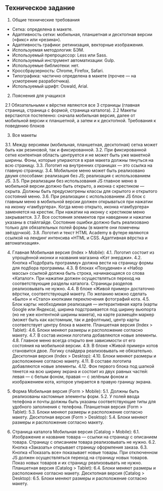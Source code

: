 ## Техническое задание

1. Общие технические требования

* Сетка: определена в макете.
* Адаптивность сетки: мобильная, планшетная и десктопная версии («фикс» или «резина»).
* Адаптивность графики: ретинизация, векторные изображения.
* Используемая методология: БЭМ.
* Используемый препроцессор: Less или Sass.
* Используемый инструмент автоматизации: Gulp.
* Используемые библиотеки: нет.
* Кроссбраузерность: Chrome, Firefox, Safari.
* Типографика: частично определена в макете (прочее — на усмотрение разработчика).
* Используемый шрифт: Oswald, Arial.

2. Пояснения для учащихся

2.1 Обязательными к вёрстке являются все 3 страницы (главная страница, страница с формой, страница каталога).
2.2 Макеты верстаются постепенно: сначала мобильная версия, далее от мобильной версии к планшетной, а затем и к десктопной.
Требования к поведению блоков

3. Все макеты

3.1. Между версиями (мобильная, планшетная, десктопная) сетка может быть как резиновой, так и фиксированной.
3.2. При фиксированной сетке контентная область центруется и не может быть уже макетной ширины. Фоны, которые упираются в края макета должны тянуться на всю страницу.
3.3. Логотип на внутренних страницах — это ссылка на главную страницу.
3.4. Мобильное меню может быть реализовано двумя способами:
реализация без JS;
реализация с использованием JS.
3.5. При реализации без использования JS главное меню в мобильной версии должно быть открыто, а иконка с крестиком — скрыта. Должны быть предусмотрены классы для скрытого и открытого состояний меню.
3.6. При реализации с использованием JS блок с главным меню в мобильной версии должен открываться при нажатии на иконку «гамбургера». Когда меню открыто, иконка «гамбургера» заменяется на крестик. При нажатии на иконку с крестиком меню закрывается.
3.7. Все состояния элементов при наведении и нажатии указаны в стайлгайде. Состояние ошибки должно быть реализовано только для обязательных полей формы (в макете они помечены звёздочкой).
3.8. Логотип и текст HTML Academy в футере являются ссылкой на лендинг интенсива «HTML и CSS. Адаптивная вёрстка и автоматизация».

4. Главная
Мобильная версия (Index > Mobile):
4.1. Логотип состоит из упрощённой иконки и названия магазина «Кэт энерджи».
4.2. Кнопка «Подобрать программу» должна вести на страницу формы для подбора программы.
4.3. В блоках «Похудение» и «Набор массы» ссылкой должна быть строка, начинающаяся со слова «Каталог». При нажатии должен осуществляться переход на соответствующие разделы каталога. Страницы разделов реализовывать не нужно.
4.4. В блоке «Живой пример» достаточно вёрстки, соответствующей макету. По желанию можно сделать «Было» и «Стало» кнопками переключения фотографий кота.
4.5. Блок карты: необходимая реализация — интерактивная карта (карты Google или Яндекса), ширина подстраивается под ширину вьюпорта (но не уже контентной ширины макета), на карте размещён маркер (может быть как кастомным, так и дефолтным), центр карты соответствует центру блока в макете.
Планшетная версия (Index > Tablet):
4.6. Блоки меняют размеры и расположение согласно макету.
4.7. В состав иконки логотипа добавляются новые элементы.
4.8. Главное меню всегда открыто вне зависимости от его состояния на мобильной версии.
4.9. В блоке «Живой пример» котов становится двое. Логику слайдера реализовывать не обязательно.
Десктопная версия (Index > Desktop):
4.10. Блоки меняют размеры и расположение согласно макету.
4.11. В составе логотипа добавляются новые элементы.
4.12. Фон первого блока под шапкой тянется на всю ширину экрана и состоит из двух равных частей: левая — с белым фоном, правая — с зелёным фоном и изображением кота, которое упирается в правую границу экрана.

5. Форма
Мобильная версия (Form > Mobile):
5.1. Должны быть реализованы кастомные элементы форм.
5.2. У полей ввода телефона и почты должны быть указаны соответствующие типы для удобного заполнения с телефона.
Планшетная версия (Form > Tablet):
5.3. Блоки меняют размеры и расположение согласно макету.
Десктопная версия (Form > Desktop):
5.4. Блоки меняют размеры и расположение согласно макету.

6. Страница каталога
Мобильная версия (Catalog > Mobile):
6.1. Изображение и название товара — ссылки на страницу с описанием товара. Страницу с описанием товара реализовывать не нужно.
6.2. Кнопка «Заказать» открывает страницу оформления заказа.
6.3. Кнопка «Показать все» показывает новые товары. При отключенном JS должен осуществляться переход на страницу новых товаров. Показ новых товаров и их страницу реализовывать не нужно.
Планшетная версия (Catalog > Tablet):
6.4. Блоки меняют размеры и расположение согласно макету.
Десктопная версия (Catalog > Desktop):
6.5. Блоки меняют размеры и расположение согласно макету.
